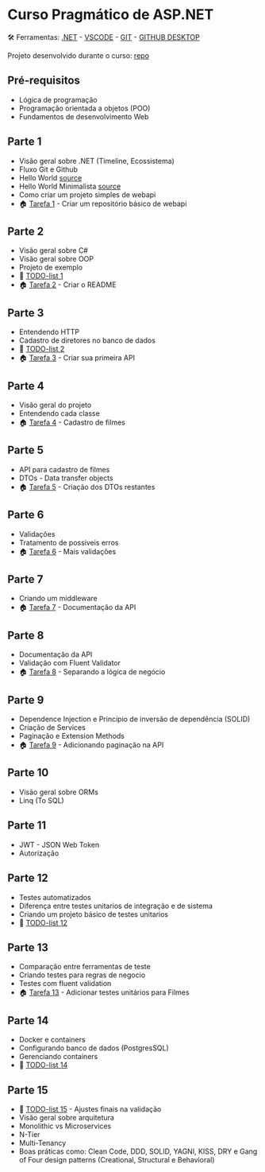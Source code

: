 # Curso Pragmático de ASP.NET

🛠️ Ferramentas: [.NET](https://dotnet.microsoft.com/download) - [VSCODE](https://code.visualstudio.com/) - [GIT](https://git-scm.com/) - [GITHUB DESKTOP](https://desktop.github.com/)

Projeto desenvolvido durante o curso: [repo](https://github.com/andredarcie/work-in-progress-web-api)

## Pré-requisitos
 - Lógica de programação
 - Programação orientada a objetos (POO)
 - Fundamentos de desenvolvimento Web

## Parte 1 

- Visão geral sobre .NET (Timeline, Ecossistema)
- Fluxo Git e Github
- Hello World [source](hello_world)
- Hello World Minimalista [source](hello_world_minimalista)
- Como criar um projeto simples de webapi
- 🏠 [Tarefa 1](tarefas/tarefa_1.md) - Criar um repositório básico de webapi

## Parte 2

- Visão geral sobre C#
- Visão geral sobre OOP
- Projeto de exemplo
- 📝 [TODO-list 1](todo_lists/todo_list_1.md)
- 🏠 [Tarefa 2](tarefas/tarefa_2.md) - Criar o README

## Parte 3

- Entendendo HTTP
- Cadastro de diretores no banco de dados
- 📝 [TODO-list 2](todo_lists/todo_list_2.md)
- 🏠 [Tarefa 3](tarefas/tarefa_3.md) - Criar sua primeira API

## Parte 4

- Visão geral do projeto
- Entendendo cada classe
- 🏠 [Tarefa 4](tarefas/tarefa_4.md) - Cadastro de filmes

## Parte 5

- API para cadastro de filmes
- DTOs - Data transfer objects
- 🏠 [Tarefa 5](tarefas/tarefa_5.md) - Criação dos DTOs restantes


## Parte 6

- Validações
- Tratamento de possiveis erros
- 🏠 [Tarefa 6](tarefas/tarefa_6.md) - Mais validações

## Parte 7

- Criando um middleware
- 🏠 [Tarefa 7](tarefas/tarefa_7.md) - Documentação da API

## Parte 8

- Documentação da API
- Validação com Fluent Validator
- 🏠 [Tarefa 8](tarefas/tarefa_8.md) - Separando a lógica de negócio

## Parte 9

- Dependence Injection e Princípio de inversão de dependência (SOLID)
- Criação de Services
- Paginação e Extension Methods
- 🏠 [Tarefa 9](tarefas/tarefa_9.md) - Adicionando paginação na API

## Parte 10

- Visão geral sobre ORMs
- Linq (To SQL)

## Parte 11

- JWT - JSON Web Token
- Autorização

## Parte 12

- Testes automatizados
- Diferença entre testes unitarios de integração e de sistema
- Criando um projeto básico de testes unitarios
- 📝 [TODO-list 12](todo_lists/todo_list_12.md)


## Parte 13

- Comparação entre ferramentas de teste
- Criando testes para regras de negocio
- Testes com fluent validation
- 🏠 [Tarefa 13](tarefas/tarefa_13.md) - Adicionar testes unitários para Filmes

## Parte 14

- Docker e containers
- Configurando banco de dados (PostgresSQL)
- Gerenciando containers
- 📝 [TODO-list 14](todo_lists/todo_list_14.md)

## Parte 15

- 📝 [TODO-list 15](todo_lists/todo_list_15.md) - Ajustes finais na validação
- Visão geral sobre arquitetura 
- Monolithic vs Microservices
- N-Tier
- Multi-Tenancy
- Boas práticas como: Clean Code, DDD, SOLID, YAGNI, KISS, DRY e 
Gang of Four design patterns (Creational, Structural e Behavioral)
